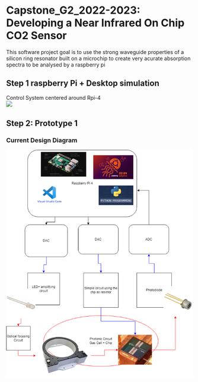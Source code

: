 # Capstone_G2_2022-2023: Developing a Near Infrared On Chip CO2 Sensor

This software project goal is to use the strong waveguide properties of a silicon ring resonator built on a microchip to create very acurate absorption spectra to be analysed by a raspberry pi


## Step 1 raspberry Pi + Desktop simulation
  
Control System centered around Rpi-4  
![](https://assets.raspberrypi.com/static/raspberry-pi-4-labelled-f5e5dcdf6a34223235f83261fa42d1e8.png) 
## Step 2: Prototype 1

### Current Design Diagram
![](PostVisit_software.drawio.png)